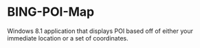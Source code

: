 # BING-POI-Map
Windows 8.1 application that displays POI based off of either your immediate location or a set of coordinates.
